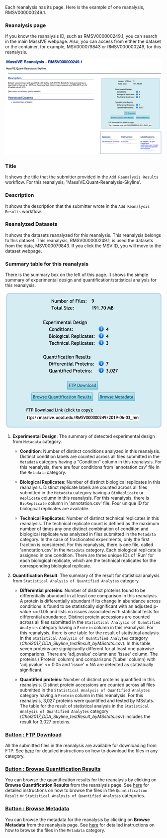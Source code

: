
Each reanalysis has its page. Here is the example of one reanalysis, RMSV000000249.1.

### Reanalysis page
If you know the reanalysis ID, such as RMSV000000249.1, you can search in the main MassIVE webpage. Also, you can access from either the dataset or the container, for example, MSV000079843 or RMSV000000249, for this reanalysis.

![](img/access_quant_reanalyses/reanalysis_webpage.png)

### Title

It shows the title that the submitter provided in the `Add Reanalysis Results` workflow. For this reanalysis, 'MassIVE.Quant-Reanalysis-Skyline'.


### Description

It shows the description that the submitter wrote in the `Add Reanalysis Results` workflow.


### Reanalyzed Datasets

It shows the datasets reanalyzed for this reanalysis. This reanalysis belongs to this dataset. This reanalysis, RMSV000000249.1, is used the datasets from the data, MSV000079843. If you click the MSV ID, you will move to the dataset webpage.


### Summary table for this reanalysis

There is the summary box on the left of this page. It shows the simple summary of experimental design and quantification/statistical analysis for this reanalysis.

![](img/access_quant_reanalyses/reanalysis_summary_table.png)

1. **Experimental Design**: The summary of detected experimental design from `Metadata` category.

    - **Condition**: Number of distinct conditions analyzed in this reanalysis. Distinct condition labels are counted across all files submitted in the `Metadata` category having a "Condition" column in this reanalysis. For this reanalysis, there are four conditions from 'annotation.csv' file in the `Metadata` category.

    - **Biological Replicates**: Number of distinct biological replicates in this reanalysis. Distinct replicate labels are counted across all files submitted in the `Metadata` category having a `BioReplicate` or `Replicate` column in this reanalysis. For this reanalysis, there is `BioReplicate` column in 'annotation.csv' file. Four unique ID for biological replicates are available.

    - **Technical Replicates**: Number of distinct technical replicates in this reanalysis. The technical replicate count is defined as the maximum number of times any one distinct combination of condition and biological replicate was analyzed in files submitted in the `Metadata` category. In the case of fractionated experiments, only the first fraction is considered. For this reanalysis, there is one file, called 'annotation.csv' in the `Metadata` category. Each biological replicate is assigned in one condition. There are three unique IDs of 'Run' for each biological replicate, which are the technical replicates for the corresponding biological replicate.


2. **Quantification Result**: The summary of the result for statistical analysis from `Statistical Analysis of Quantified Analytes` category.

    - **Differential proteins**: Number of distinct proteins found to be differentially abundant in at least one comparison in this reanalysis. A protein is differentially abundant if its change in abundance across conditions is found to be statistically significant with an adjusted p-value <= 0.05 and lists no issues associated with statistical tests for differential abundance. Distinct protein accessions are counted across all files submitted in the `Statistical Analysis of Quantified Analytes` category having a `Protein` column in this reanalysis. For this reanalysis, there is one table for the result of statistical analysis in the `Statistical Analysis of Quantified Analytes` category (_Choi2017_DDA_Skyline_testResult_byMSstats.csv_). In this table, seven proteins are signigicantly different for at least one pairwise comparions. There are 'adj.pvalue' column and 'issue' column. The proteins ('Protein' column) and comparisons ('Label' column) with 'adj.pvalue' <= 0.05 and 'issue' = NA are detected as statistically significant.

    - **Quantified proteins**: Number of distinct proteins quantified in this reanalysis. Distinct protein accessions are counted across all files submitted in the `Statistical Analysis of Quantified Analytes` category having a `Protein` column in this reanalysis. For this reanalysis, 3,027 proteins were quantified and tested by MSstats. The table for the result of statistical analysis in the `Statistical Analysis of Quantified Analytes` category (_Choi2017_DDA_Skyline_testResult_byMSstats.csv_) includes the result for 3,027 proteins.
    

### [Button : FTP Download](2_download_files.md)

All the submitted files in the reanalysis are available for downloading from FTP. See [here](2_download_files.md) for detailed instructions on how to download the files in any category.


### [Button : Browse Quantification Results](2_browse_files.md)

You can browse the quantification results for the reanalysis by clicking on **Browse Quantification Results** from the reanalysis page. See [here](2_browse_files.md) for detailed instructions on how to browse the files in the `Quantification Result` or `Statistical Analysis of Quantified Analytes` categories.


### [Button : Browse Metadata](2_browse_files.md)

You can browse the metadata for the reanalysis by clicking on **Browse Metadata** from the reanalysis page. See [here](2_browse_files.md) for detailed instructions on how to browse the files in the `Metadata` category.
